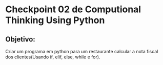 # Checkpoint 02 de Computional Thinking Using Python

## Objetivo:
Criar um programa em python para um restaurante calcular a nota fiscal dos clientes(Usando if, elif, else, while e for).